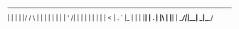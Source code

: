   _    _ _  ___   _      _ 
 | |  | | |/ / \ | |    | |
 | |  | | ' /|  \| |    | |
 | |  | |  < | . ` |_   | |
 | |__| | . \| |\  | |__| |
  \____/|_|\_\_| \_|\____/ 
                           
                           
